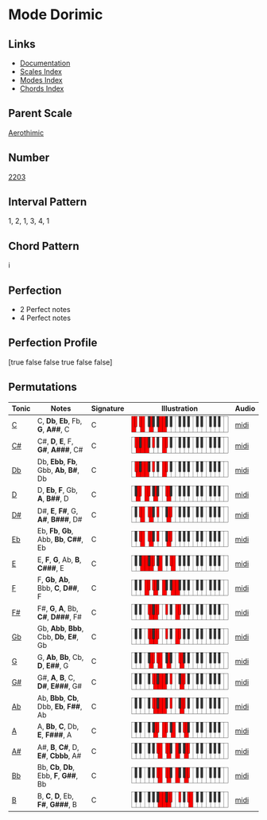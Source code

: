 # Mode Dorimic

## Links

- [Documentation](index.md)
- [Scales Index](Scales.md)
- [Modes Index](Modes.md)
- [Chords Index](Chords.md)

## Parent Scale

[Aerothimic](ScaleAerothimic.md)

## Number

[2203](https://ianring.com/musictheory/scales/2203)

## Interval Pattern

1, 2, 1, 3, 4, 1

## Chord Pattern

i

## Perfection

- 2 Perfect notes
- 4 Perfect notes

## Perfection Profile

[true false false true false false]

## Permutations

| Tonic | Notes | Signature | Illustration | Audio |
|-------|-------|-----------|--------------|-------|
| [C](ModeCNaturalDorimic.md) | C, **Db**, **Eb**, Fb, **G**, **A##**, C | C | ![CNaturalDorimic](ModeCNaturalDorimic.png) | [midi](https://github.com/edipermadi/music/blob/main/docs/ModeCNaturalDorimic.mid?raw=true) |
| [C#](ModeCSharpDorimic.md) | C#, **D**, **E**, F, **G#**, **A###**, C# | C | ![CSharpDorimic](ModeCSharpDorimic.png) | [midi](https://github.com/edipermadi/music/blob/main/docs/ModeCSharpDorimic.mid?raw=true) |
| [Db](ModeDFlatDorimic.md) | Db, **Ebb**, **Fb**, Gbb, **Ab**, **B#**, Db | C | ![DFlatDorimic](ModeDFlatDorimic.png) | [midi](https://github.com/edipermadi/music/blob/main/docs/ModeDFlatDorimic.mid?raw=true) |
| [D](ModeDNaturalDorimic.md) | D, **Eb**, **F**, Gb, **A**, **B##**, D | C | ![DNaturalDorimic](ModeDNaturalDorimic.png) | [midi](https://github.com/edipermadi/music/blob/main/docs/ModeDNaturalDorimic.mid?raw=true) |
| [D#](ModeDSharpDorimic.md) | D#, **E**, **F#**, G, **A#**, **B###**, D# | C | ![DSharpDorimic](ModeDSharpDorimic.png) | [midi](https://github.com/edipermadi/music/blob/main/docs/ModeDSharpDorimic.mid?raw=true) |
| [Eb](ModeEFlatDorimic.md) | Eb, **Fb**, **Gb**, Abb, **Bb**, **C##**, Eb | C | ![EFlatDorimic](ModeEFlatDorimic.png) | [midi](https://github.com/edipermadi/music/blob/main/docs/ModeEFlatDorimic.mid?raw=true) |
| [E](ModeENaturalDorimic.md) | E, **F**, **G**, Ab, **B**, **C###**, E | C | ![ENaturalDorimic](ModeENaturalDorimic.png) | [midi](https://github.com/edipermadi/music/blob/main/docs/ModeENaturalDorimic.mid?raw=true) |
| [F](ModeFNaturalDorimic.md) | F, **Gb**, **Ab**, Bbb, **C**, **D##**, F | C | ![FNaturalDorimic](ModeFNaturalDorimic.png) | [midi](https://github.com/edipermadi/music/blob/main/docs/ModeFNaturalDorimic.mid?raw=true) |
| [F#](ModeFSharpDorimic.md) | F#, **G**, **A**, Bb, **C#**, **D###**, F# | C | ![FSharpDorimic](ModeFSharpDorimic.png) | [midi](https://github.com/edipermadi/music/blob/main/docs/ModeFSharpDorimic.mid?raw=true) |
| [Gb](ModeGFlatDorimic.md) | Gb, **Abb**, **Bbb**, Cbb, **Db**, **E#**, Gb | C | ![GFlatDorimic](ModeGFlatDorimic.png) | [midi](https://github.com/edipermadi/music/blob/main/docs/ModeGFlatDorimic.mid?raw=true) |
| [G](ModeGNaturalDorimic.md) | G, **Ab**, **Bb**, Cb, **D**, **E##**, G | C | ![GNaturalDorimic](ModeGNaturalDorimic.png) | [midi](https://github.com/edipermadi/music/blob/main/docs/ModeGNaturalDorimic.mid?raw=true) |
| [G#](ModeGSharpDorimic.md) | G#, **A**, **B**, C, **D#**, **E###**, G# | C | ![GSharpDorimic](ModeGSharpDorimic.png) | [midi](https://github.com/edipermadi/music/blob/main/docs/ModeGSharpDorimic.mid?raw=true) |
| [Ab](ModeAFlatDorimic.md) | Ab, **Bbb**, **Cb**, Dbb, **Eb**, **F##**, Ab | C | ![AFlatDorimic](ModeAFlatDorimic.png) | [midi](https://github.com/edipermadi/music/blob/main/docs/ModeAFlatDorimic.mid?raw=true) |
| [A](ModeANaturalDorimic.md) | A, **Bb**, **C**, Db, **E**, **F###**, A | C | ![ANaturalDorimic](ModeANaturalDorimic.png) | [midi](https://github.com/edipermadi/music/blob/main/docs/ModeANaturalDorimic.mid?raw=true) |
| [A#](ModeASharpDorimic.md) | A#, **B**, **C#**, D, **E#**, **Cbbb**, A# | C | ![ASharpDorimic](ModeASharpDorimic.png) | [midi](https://github.com/edipermadi/music/blob/main/docs/ModeASharpDorimic.mid?raw=true) |
| [Bb](ModeBFlatDorimic.md) | Bb, **Cb**, **Db**, Ebb, **F**, **G##**, Bb | C | ![BFlatDorimic](ModeBFlatDorimic.png) | [midi](https://github.com/edipermadi/music/blob/main/docs/ModeBFlatDorimic.mid?raw=true) |
| [B](ModeBNaturalDorimic.md) | B, **C**, **D**, Eb, **F#**, **G###**, B | C | ![BNaturalDorimic](ModeBNaturalDorimic.png) | [midi](https://github.com/edipermadi/music/blob/main/docs/ModeBNaturalDorimic.mid?raw=true) |
